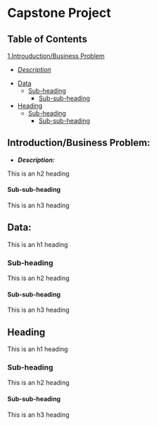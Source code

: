 
# Capstone Project


## Table of Contents

[1.Introuduction/Business Problem](#heading)
   * [*Description*](#sub-heading)
    
- [Data](#heading-1)
  * [Sub-heading](#sub-heading-1)
    + [Sub-sub-heading](#sub-sub-heading-1)
- [Heading](#heading-2)
  * [Sub-heading](#sub-heading-2)
    + [Sub-sub-heading](#sub-sub-heading-2)


<!-- toc -->

## Introduction/Business Problem:
+ *__Description:__*

This is an h2 heading

#### Sub-sub-heading

This is an h3 heading

## Data:

This is an h1 heading

### Sub-heading

This is an h2 heading

#### Sub-sub-heading

This is an h3 heading

## Heading

This is an h1 heading

### Sub-heading

This is an h2 heading

#### Sub-sub-heading

This is an h3 heading
